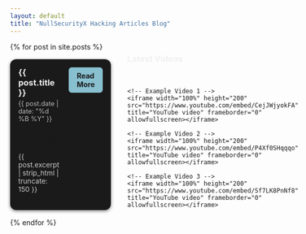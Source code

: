 ```yaml
---
layout: default
title: "NullSecurityX Hacking Articles Blog"
---
```


<div style="display: flex; gap: 2rem;">

  <!-- POSTS LIST -->
  <div id="postsList" style="flex: 2; display: flex; flex-direction: column; gap: 1rem;">
    {% for post in site.posts %}
    <div class="post-card" style="background-color: #1a1a1a; padding: 1rem; border-radius: 12px; box-shadow: 0 2px 6px rgba(0,0,0,0.5); display: flex; justify-content: space-between; align-items: start;">
      <div>
        <h3 style="margin: 0 0 0.3rem 0; color: #f0f0f0;">{{ post.title }}</h3>
        <p style="font-size: 0.8rem; color: #bbbbbb; margin: 0 0 0.5rem 0;">{{ post.date | date: "%d %B %Y" }}</p>
        {% if post.excerpt %}
        <p style="font-size: 0.85rem; color: #cccccc; margin: 0;">{{ post.excerpt | strip_html | truncate: 150 }}</p>
        {% endif %}
      </div>
      <a href="{{ post.url | relative_url }}" style="margin-left: 1rem; padding: 0.5rem 1rem; background-color: #88c0d0; color: #1a1a1a; border-radius: 6px; text-decoration: none; font-weight: bold;">Read More</a>
    </div>
    {% endfor %}
  </div>

  <!-- YOUTUBE SIDEBAR -->
  <aside style="flex: 1; display: flex; flex-direction: column; gap: 1rem;">
    <h3 style="color: #f0f0f0;">Latest Videos</h3>
    
    <!-- Example Video 1 -->
    <iframe width="100%" height="200" src="https://www.youtube.com/embed/CejJWjyokFA" title="YouTube video" frameborder="0" allowfullscreen></iframe>

    <!-- Example Video 2 -->
    <iframe width="100%" height="200" src="https://www.youtube.com/embed/P4Xf0SHqqqo" title="YouTube video" frameborder="0" allowfullscreen></iframe>

    <!-- Example Video 3 -->
    <iframe width="100%" height="200" src="https://www.youtube.com/embed/Sf7LK8PnNf8" title="YouTube video" frameborder="0" allowfullscreen></iframe>
  </aside>

</div>

<style>
  .post-card:hover {
    transform: scale(1.02);
    box-shadow: 0 4px 12px rgba(0,0,0,0.6);
  }

  @media (max-width: 768px) {
    div[style*="display: flex; gap: 2rem;"] {
      flex-direction: column;
    }
    .post-card {
      flex-direction: column;
      align-items: flex-start;
    }
    .post-card a {
      margin-top: 0.5rem;
      margin-left: 0;
    }
  }
</style>
